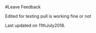 #Leave Feedback

<div id="feedback-container"></div>

Edited for testing pull is working fine or not

Last updated on 11thJuly2018.

